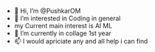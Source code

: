 - 👋 Hi, I’m @PushkarOM
- 👀 I’m interested in Coding in general
- my Current main interest is AI ML 
- 🌱 I’m currently in collage 1st year
- 📫 I would apriciate any and all help i can find



